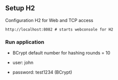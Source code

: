 ## Setup H2

Configuration H2 for Web and TCP access

````shell
http://localhost:8082 # starts webconsole for H2
````

### Run application

+ BCrypt default number for hashing rounds = 10

+ user: john
+ password: test1234 (BCrypt)